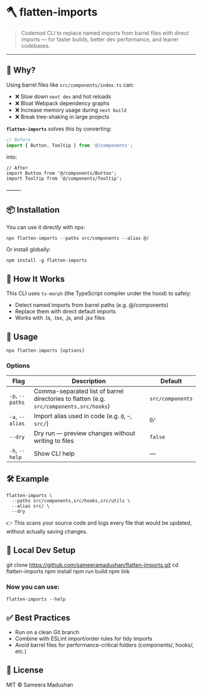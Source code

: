 # 🪓 flatten-imports

> Codemod CLI to replace named imports from barrel files with direct imports — for faster builds, better dev performance, and leaner codebases.

---

## 🚀 Why?

Using barrel files like `src/components/index.ts` can:

- ❌ Slow down `next dev` and hot reloads
- ❌ Bloat Webpack dependency graphs
- ❌ Increase memory usage during `next build`
- ❌ Break tree-shaking in large projects

**`flatten-imports`** solves this by converting:

```ts
// Before
import { Button, Tooltip } from '@/components';
```

into:
```
// After
import Button from '@/components/Button';
import Tooltip from '@/components/Tooltip';
```


⸻

## 📦 Installation

You can use it directly with npx:

```
npx flatten-imports --paths src/components --alias @/
```

Or install globally:

```
npm install -g flatten-imports
```

## 🧠 How It Works
This CLI uses `ts-morph` (the TypeScript compiler under the hood) to safely:
-	Detect named imports from barrel paths (e.g. @/components)
-	Replace them with direct default imports
-	Works with .ts, .tsx, .js, and .jsx files

## 🔧 Usage

```
npx flatten-imports [options]
```

### Options
| Flag            | Description                                                                                   | Default          |
|----------------|-----------------------------------------------------------------------------------------------|------------------|
| `-p`, `--paths` | Comma-separated list of barrel directories to flatten (e.g. `src/components,src/hooks`)      | `src/components` |
| `-a`, `--alias` | Import alias used in code (e.g. `@`, `~`, `src/`)                                            | `@/`             |
| `--dry`         | Dry run — preview changes without writing to files                                           | `false`          |
| `-h`, `--help`  | Show CLI help                                                                                | —                |

## 🛠 Example

```
flatten-imports \
  --paths src/components,src/hooks,src/utils \
  --alias src/ \
  --dry
  ```

👉 This scans your source code and logs every file that would be updated, without actually saving changes.

## 🧪 Local Dev Setup

git clone https://github.com/sameeramadushan/flatten-imports.git
cd flatten-imports
npm install
npm run build
npm link

### Now you can use:
```
flatten-imports --help
```

## ✅ Best Practices
-	Run on a clean Git branch
- Combine with ESLint import/order rules for tidy imports
-	Avoid barrel files for performance-critical folders (components/, hooks/, etc.)

## 📄 License

MIT © Sameera Madushan
